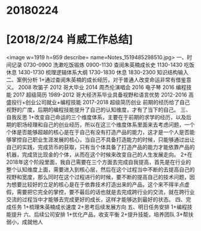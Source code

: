 # 20180224

# [2018/2/24 肖威工作总结]
<image w=1919 h=959 describe= name=Notes_1519485298510.jpg>
一、时间记录
0730-0900 洗漱吃饭锻炼
0900-1130 查阅朱英楠成长史
1130-1430 吃饭休息
1430-1730 梳理逻辑体系大纲
1730-1830 休息
1830-2300 知识结构输入
二、案例分析
1+通过查阅朱英楠的成长经历，对于普通人改变命运非常有借鉴意义。
2008 吹笛子 2012 哥大毕业 2014 周杰伦演唱会
2016 电子琴 2016 编程技能 2017 超级简历
1989-2012 哥大经济系毕业具备视野和语言优势
2012-2016 高盛投行+创业公司就业+编程技能
2017-2018 超级简历创业
前期的经历给了自己视野的广度，后期的编程技能提升了自己的认知维度，才有了当下的自己。
三、自我反思
1+改变自己命运的三个维度体系，主要在于前期的求学的经历，以及后期的职场经理和自己的创业经历，所以在这三个维度体系里面来去考虑问题，一个个体是否能够超越的核心是在于自己有没有打造产品的能力，这才是一个人是否能够掌控自己职业生涯发展的核心，当自己不具备打造能力的时候，只能够通过出让自己的实践，完成货币的获取，只有当个体具备了打造产品的能力才能依靠产品的机器，完成货比现金的个体，从而在这个时候来改变自己的人生发展走向。
2+在2018年这个阶段里面，我自己需要在三个方面去完成自我提高，首先是在行业的整个认知维度上面，需要进入到核心层，然后在这个过程当中不断的去提高自己的视野和宽度，那么同时在这个过程进行的时候，要不断的提高自己的技术问题，因为想要比较好的立足的核心是在于依靠技术打造出来的产品，这个来不得半点虚假，需要把它完全的掌控，要不最后的话也就是去完成跨行业的交流，就在跨行业交流的过程当中才能够去完成更好的成长，这样才能够达到最好的状态。
四、完成任务
1+梳理朱英楠成长速度
2+思考后续发展方向
五、明日任务安排
1+编程技能提升
六、后续公司安排
1+优化产品，收支平衡
2+提升技能，培养团队
3+帮扶弱小，成就他人
